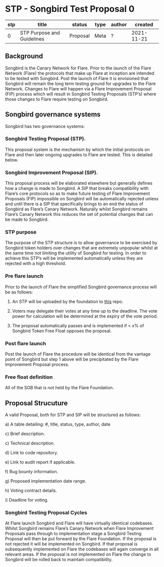 # STP - Songbird Test Proposal 0

| stp | title                       | status   | type | author | created |
| --- | ---                         | ---      | ---  | ---    | --- |
| 0   |  STP Purpose and Guidelines | Proposal | Meta | ?      | 2021-11-21 |

## Background
Songbird is the Canary Network for Flare. Prior to the launch of the Flare Network (Flare) the protocols that make up Flare at inception are intended to be tested with Songbird. Post the launch of Flare it is envisioned that Songbird will remain the long term testing ground for upgrades to the Flare Network. Changes to Flare will happen via a Flare Improvement Proposal (FIP) process which will result in Songbird Testing Proposals (STP’s) where those changes to Flare require testing on Songbird.

## Songbird governance systems
Songbird has two governance systems:
### Songbird Testing Proposal (STP).
This proposal system is the mechanism by which the initial protocols on Flare and then later ongoing upgrades to Flare are tested. This is detailed below. 
### Songbird Improvement Proposal (SIP).
This proposal process will be elaborated elsewhere but generally defines how a change is made to Songbird. A SIP that breaks compatibility with Flare’s core protocols so as to make future testing of Flare Improvement Proposals (FIP) impossible on Songbird will be automatically rejected unless and until there is a SIP that specifically brings to an end the status of Songbird as Flare’s Canary Network. Naturally whilst Songbird remains Flare’s Canary Network this reduces the set of potential changes that can be made to Songbird.

### STP purpose

The purpose of the STP structure is to allow governance to be exercised by Songbird token holders over changes that are extremely unpopular whilst at the same time not limiting the utility of Songbird for testing. In order to achieve this STP’s will be implemented automatically unless they are rejected with a high threshold. 

### Pre flare launch
Prior to the launch of Flare the simplified Songbird governance process will be as follows: 

1) An STP will be uploaded by the foundation to [this](https://github.com/flare-foundation/STPs) repo. 

2) Voters may delegate their votes at any time up to the deadline. The vote power for calculation will be determined at the expiry of the vote period.

3) The proposal automatically passes and is implemented if < x% of Songbird Token Free Float opposes the proposal.

### Post flare launch
Post the launch of Flare the procedure will be identical from the vantage point of Songbird but step 1 above will be precipitated by the Flare Improvement Proposal process. 

### Free float definition 

All of the SGB that is not held by the Flare Foundation.

## Proposal Strucuture

A valid Proposal, both for STP and SIP will be structured as follows: 

a) A table detailing: #, title, status, type, author, date

c) Brief description. 

c) Technical description. 

d) Link to code repository. 

e) Link to audit report if applicable. 

f) Bug bounty information. 

g) Proposed implementation date range.

h) Voting contract details.

i) Deadline for voting.

### Songbird Testing Proposal Cycles

At Flare launch Songbird and Flare will have virtually identical codebases. Whilst Songbird remains Flare’s Canary Network when Flare Improvement Proposals pass through to implementation stage a Songbird Testing Proposal will then be put forward by the Flare Foundation. If the proposal is not rejected it will be implemented on Songbird. If that proposal is subsequently implemented on Flare the codebases will again converge in all relevant areas. If the proposal is not implemented on Flare the change to Songbird will be rolled back to maintain compatibility.
